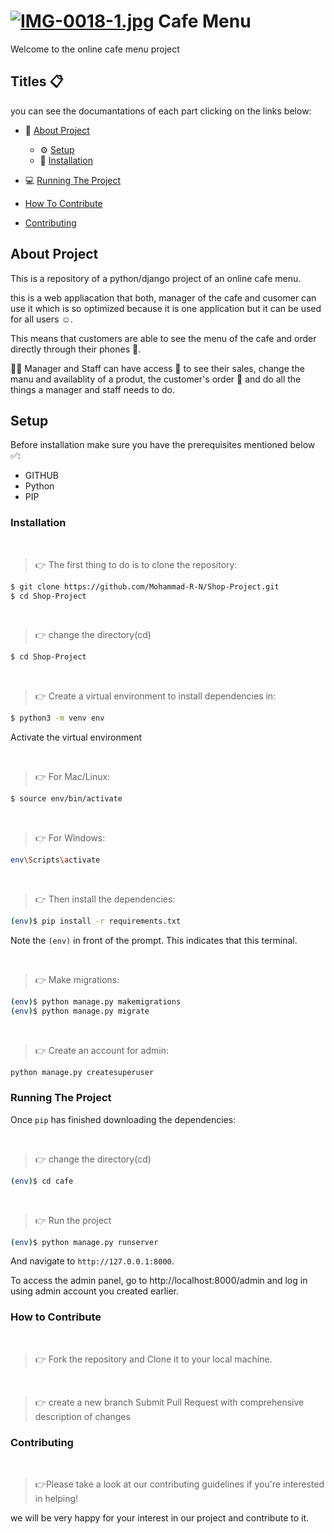 # [![IMG-0018-1.jpg](https://i.postimg.cc/xdpddzgk/IMG-0018-1.jpg)](https://postimg.cc/zLWNt3s5) Cafe Menu

Welcome to the online cafe menu project

## Titles 📋

you can see the documantations of each part clicking on the links below:
* 📃 [About Project](#about-project)
  
  * ⚙️ [Setup](#setup)
  
  - 🔗 [Installation](#installation)
    
* 💻  [Running The Project](#running-the-project)

* [How To Contribute](#how-to-contribute)

*  [Contributing](#contributing)
  

## About Project

This is a repository of a python/django project of an online cafe menu.

this is a web appliacation that both, manager of the cafe and cusomer can use it which is so optimized because it is one application but it can be used for all users ☺️. 

This means that customers are able to see the menu of the cafe and order directly through their phones 📲.

👨👩 Manager and Staff can have access 🔑 to see their sales, change the manu and availablity of a produt, the customer's order 🛒 and do all the things a manager and staff needs to do.

## Setup

Before installation make sure you have the prerequisites mentioned below ✅:
 - GITHUB
 - Python
 - PIP

   
### Installation

<br />

> 👉 The first thing to do is to clone the repository:

```sh
$ git clone https://github.com/Mohammad-R-N/Shop-Project.git
$ cd Shop-Project
```

<br />

> 👉 change the directory(cd)


```sh
$ cd Shop-Project
```

<br />

> 👉 Create a virtual environment to install dependencies in:

```sh
$ python3 -m venv env
```
 Activate the  virtual environment
 
<br />

> 👉 For Mac/Linux:

```sh
$ source env/bin/activate
```

<br />

> 👉 For Windows:

```sh
env\Scripts\activate
```

<br />

> 👉 Then install the dependencies:

```sh
(env)$ pip install -r requirements.txt
```

Note the `(env)` in front of the prompt. This indicates that this terminal.

<br />

> 👉 Make migrations: 

```sh
(env)$ python manage.py makemigrations
(env)$ python manage.py migrate
```
<br />

> 👉 Create an account for admin:

```sh
python manage.py createsuperuser
```
### Running The Project
Once `pip` has finished downloading the dependencies:

<br />

> 👉 change the directory(cd)

```sh
(env)$ cd cafe
```

<br />

> 👉 Run the project

```sh
(env)$ python manage.py runserver
```

And navigate to `http://127.0.0.1:8000`.

To access the admin panel, go to http://localhost:8000/admin and log in using admin account you created earlier.
### How to Contribute

<br />

> 👉 Fork the repository and Clone it to your local machine.
<br />

> 👉 create a new branch
﻿﻿﻿Submit Pull Request with comprehensive description of changes 

### Contributing

<br />

> 👉Please take a look at our contributing guidelines if you're interested in helping!

we will be very happy for your interest in our project and contribute to it.
